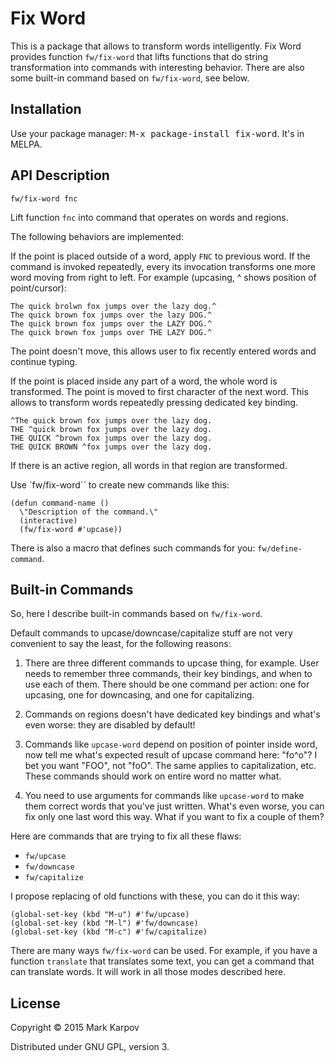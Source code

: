 # Fix Word

This is a package that allows to transform words intelligently. Fix Word
provides function `fw/fix-word` that lifts functions that do string
transformation into commands with interesting behavior. There are also some
built-in command based on `fw/fix-word`, see below.

## Installation

Use your package manager: <kbd>M-x package-install fix-word</kbd>. It's in
MELPA.

## API Description

```
fw/fix-word fnc
```

Lift function `fnc` into command that operates on words and regions.

The following behaviors are implemented:

If the point is placed outside of a word, apply `FNC` to previous word. If
the command is invoked repeatedly, every its invocation transforms one more
word moving from right to left. For example (upcasing, ^ shows position of
point/cursor):

```
The quick brolwn fox jumps over the lazy dog.^
The quick brown fox jumps over the lazy DOG.^
The quick brown fox jumps over the LAZY DOG.^
The quick brown fox jumps over THE LAZY DOG.^
```

The point doesn't move, this allows user to fix recently entered
words and continue typing.

If the point is placed inside any part of a word, the whole word is
transformed. The point is moved to first character of the next word. This
allows to transform words repeatedly pressing dedicated key binding.

```
^The quick brown fox jumps over the lazy dog.
THE ^quick brown fox jumps over the lazy dog.
THE QUICK ^brown fox jumps over the lazy dog.
THE QUICK BROWN ^fox jumps over the lazy dog.
```

If there is an active region, all words in that region are transformed.

Use `fw/fix-word`` to create new commands like this:


```emacs-lisp
(defun command-name ()
  \"Description of the command.\"
  (interactive)
  (fw/fix-word #'upcase))
```

There is also a macro that defines such commands for you:
`fw/define-command`.

## Built-in Commands

So, here I describe built-in commands based on `fw/fix-word`.

Default commands to upcase/downcase/capitalize stuff are not very convenient
to say the least, for the following reasons:

1. There are three different commands to upcase thing, for example. User
   needs to remember three commands, their key bindings, and when to use
   each of them. There should be one command per action: one for upcasing,
   one for downcasing, and one for capitalizing.

2. Commands on regions doesn't have dedicated key bindings and what's even
   worse: they are disabled by default!

3. Commands like `upcase-word` depend on position of pointer inside word,
   now tell me what's expected result of upcase command here: "fo^o"? I bet
   you want "FOO", not "foO". The same applies to capitalization, etc. These
   commands should work on entire word no matter what.

4. You need to use arguments for commands like `upcase-word` to make them
   correct words that you've just written. What's even worse, you can fix
   only one last word this way. What if you want to fix a couple of them?

Here are commands that are trying to fix all these flaws:

* `fw/upcase`
* `fw/downcase`
* `fw/capitalize`

I propose replacing of old functions with these, you can do it this way:

```emacs-lisp
(global-set-key (kbd "M-u") #'fw/upcase)
(global-set-key (kbd "M-l") #'fw/downcase)
(global-set-key (kbd "M-c") #'fw/capitalize)
```

There are many ways `fw/fix-word` can be used. For example, if you have a
function `translate` that translates some text, you can get a command that
can translate words. It will work in all those modes described here.

## License

Copyright © 2015 Mark Karpov

Distributed under GNU GPL, version 3.
